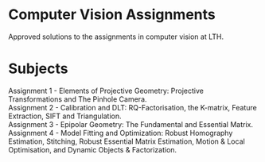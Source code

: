 # Computer Vision Assignments
Approved solutions to the assignments in computer vision at LTH.

# Subjects
Assignment 1 - Elements of Projective Geometry: Projective Transformations and The Pinhole Camera.  
Assignment 2 - Calibration and DLT: RQ-Factorisation, the K-matrix, Feature Extraction, SIFT and Triangulation.  
Assignment 3 - Epipolar Geometry: The Fundamental and Essential Matrix.  
Assignment 4 - Model Fitting and Optimization: Robust Homography Estimation, Stitching, Robust Essential Matrix Estimation, Motion & Local Optimisation, and Dynamic Objects & Factorization.  
